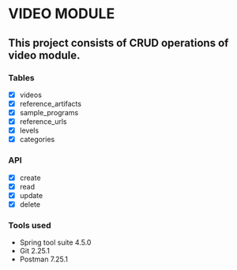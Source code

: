 # VIDEO MODULE

## This project consists of CRUD operations of video module.

### Tables

- [x] videos
- [x] reference_artifacts
- [x] sample_programs
- [x] reference_urls
- [x] levels
- [x] categories

### API

- [x] create
- [x] read
- [x] update
- [x] delete

### Tools used

- Spring tool suite 4.5.0
- Git 2.25.1
- Postman 7.25.1

